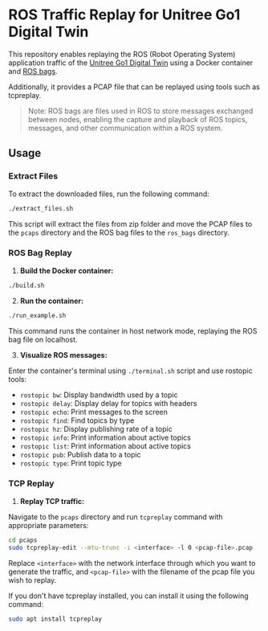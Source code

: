 # ROS Traffic Replay for Unitree Go1 Digital Twin

This repository enables replaying the ROS (Robot Operating System) application traffic of the [Unitree Go1 Digital Twin](https://github.com/adamzr2000/unitree-go1-digital-twin/tree/main) using a Docker container and [ROS bags](http://wiki.ros.org/rosbag). 

Additionally, it provides a PCAP file that can be replayed using tools such as tcpreplay.

> Note: ROS bags are files used in ROS to store messages exchanged between nodes, enabling the capture and playback of ROS topics, messages, and other communication within a ROS system.

## Usage

### Extract Files

To extract the downloaded files, run the following command:

```sh
./extract_files.sh
```

This script will extract the files from zip folder and move the PCAP files to the `pcaps` directory and the ROS bag files to the `ros_bags` directory.

### ROS Bag Replay

1. **Build the Docker container:**

```sh
./build.sh
```

2. **Run the container:**

```sh
./run_example.sh
```

This command runs the container in host network mode, replaying the ROS bag file on localhost.

3. **Visualize ROS messages:**

Enter the container's terminal using `./terminal.sh` script and use rostopic tools:
- `rostopic bw`: Display bandwidth used by a topic
- `rostopic delay`: Display delay for topics with headers
- `rostopic echo`: Print messages to the screen
- `rostopic find`: Find topics by type
- `rostopic hz`: Display publishing rate of a topic
- `rostopic info`: Print information about active topics
- `rostopic list`: Print information about active topics
- `rostopic pub`: Publish data to a topic
- `rostopic type`: Print topic type

### TCP Replay

1. **Replay TCP traffic:**

Navigate to the `pcaps` directory and run `tcpreplay` command with appropriate parameters:

```sh
cd pcaps
sudo tcpreplay-edit --mtu-trunc -i <interface> -l 0 <pcap-file>.pcap
```

Replace `<interface>` with the network interface through which you want to generate the traffic, and `<pcap-file>` with the filename of the pcap file you wish to replay.

If you don't have tcpreplay installed, you can install it using the following command:

```sh
sudo apt install tcpreplay
```






